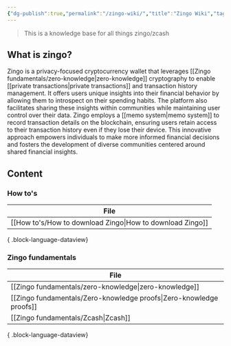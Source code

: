 ```yaml
---
{"dg-publish":true,"permalink":"/zingo-wiki/","title":"Zingo Wiki","tags":["gardenEntry"]}
---
```


> This is a knowledge base for all things zingo/zcash

## What is zingo?
Zingo is a privacy-focused cryptocurrency wallet that leverages [[Zingo fundamentals/zero-knowledge\|zero-knowledge]] cryptography to enable [[private transactions\|private transactions]] and transaction history management. It offers users unique insights into their financial behavior by allowing them to introspect on their spending habits. The platform also facilitates sharing these insights within communities while maintaining user control over their data. Zingo employs a [[memo system\|memo system]] to record transaction details on the blockchain, ensuring users retain access to their transaction history even if they lose their device. This innovative approach empowers individuals to make more informed financial decisions and fosters the development of diverse communities centered around shared financial insights.

## Content
### How to's
| File                                                         |
| ------------------------------------------------------------ |
| [[How to's/How to download Zingo\|How to download Zingo]] |

{ .block-language-dataview}

### Zingo fundamentals
| File                                                                   |
| ---------------------------------------------------------------------- |
| [[Zingo fundamentals/zero-knowledge\|zero-knowledge]]               |
| [[Zingo fundamentals/Zero-knowledge proofs\|Zero-knowledge proofs]] |
| [[Zingo fundamentals/Zcash\|Zcash]]                                 |

{ .block-language-dataview}
